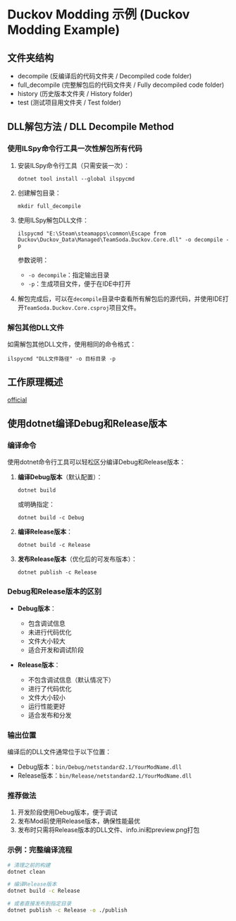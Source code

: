 # Duckov Modding 示例 (Duckov Modding Example)

## 文件夹结构
- decompile (反编译后的代码文件夹 / Decompiled code folder)
- full_decompile (完整解包后的代码文件夹 / Fully decompiled code folder)
- history (历史版本文件夹 / History folder)
- test (测试项目用文件夹 / Test folder)

## DLL解包方法 / DLL Decompile Method

### 使用ILSpy命令行工具一次性解包所有代码

1. 安装ILSpy命令行工具（只需安装一次）：
   ```
   dotnet tool install --global ilspycmd
   ```

2. 创建解包目录：
   ```
   mkdir full_decompile
   ```

3. 使用ILSpy解包DLL文件：
   ```
   ilspycmd "E:\Steam\steamapps\common\Escape from Duckov\Duckov_Data\Managed\TeamSoda.Duckov.Core.dll" -o decompile -p
   ```

   参数说明：
   - `-o decompile`：指定输出目录
   - `-p`：生成项目文件，便于在IDE中打开

4. 解包完成后，可以在`decompile`目录中查看所有解包后的源代码，并使用IDE打开`TeamSoda.Duckov.Core.csproj`项目文件。


### 解包其他DLL文件

如需解包其他DLL文件，使用相同的命令格式：
```
ilspycmd "DLL文件路径" -o 目标目录 -p
```

## 工作原理概述
[official](official/README.md)

## 使用dotnet编译Debug和Release版本

### 编译命令

使用dotnet命令行工具可以轻松区分编译Debug和Release版本：

1. **编译Debug版本**（默认配置）：
   ```
   dotnet build
   ```
   或明确指定：
   ```
   dotnet build -c Debug
   ```

2. **编译Release版本**：
   ```
   dotnet build -c Release
   ```

3. **发布Release版本**（优化后的可发布版本）：
   ```
   dotnet publish -c Release
   ```

### Debug和Release版本的区别

- **Debug版本**：
  - 包含调试信息
  - 未进行代码优化
  - 文件大小较大
  - 适合开发和调试阶段

- **Release版本**：
  - 不包含调试信息（默认情况下）
  - 进行了代码优化
  - 文件大小较小
  - 运行性能更好
  - 适合发布和分发

### 输出位置

编译后的DLL文件通常位于以下位置：
- Debug版本：`bin/Debug/netstandard2.1/YourModName.dll`
- Release版本：`bin/Release/netstandard2.1/YourModName.dll`

### 推荐做法

1. 开发阶段使用Debug版本，便于调试
2. 发布Mod前使用Release版本，确保性能最优
3. 发布时只需将Release版本的DLL文件、info.ini和preview.png打包

### 示例：完整编译流程

```bash
# 清理之前的构建
dotnet clean

# 编译Release版本
dotnet build -c Release

# 或者直接发布到指定目录
dotnet publish -c Release -o ./publish
```
